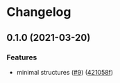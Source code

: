 # Changelog

## 0.1.0 (2021-03-20)


### Features

* minimal structures ([#9](https://www.github.com/typescord/core/issues/9)) ([421058f](https://www.github.com/typescord/core/commit/421058f855ae6e698715b62a95649ef67c038a9d))
